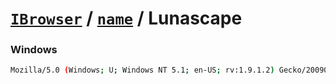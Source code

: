 # [`IBrowser`](/api/main/get-browser.md) / [`name`](../name.md) / Lunascape

### Windows

```sh
Mozilla/5.0 (Windows; U; Windows NT 5.1; en-US; rv:1.9.1.2) Gecko/20090804 Firefox/3.5.2 Lunascape/5.1.4.5
```